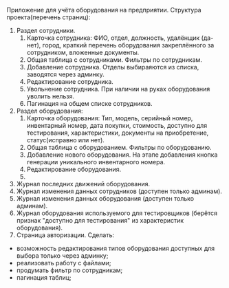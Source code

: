 Приложение для учёта оборудования на предприятии.
Структура проекта(перечень страниц):
1. Раздел сотрудники.
   1. Карточка сотрудника: ФИО, отдел, должность, удалёнщик (да-нет), город,
   краткий перечень оборудования закреплённого за сотрудником, вложенные документы.
   2. Общая таблица с сотрудниками. Фильтры по сотрудникам.
   3. Добавление сотрудника. Отделы выбираяются из списка, заводятся через админку.
   4. Редактирование сотрудника.
   5. Увольнение сотрудника. При наличии на руках оборудования уволить нельзя.
   6. Пагинация на общем списке сотрудников.
2. Раздел оборудования:
   1. Карточка оборудования: Тип, модель, серийный номер, инвентарный номер, дата покупки, стоимость, 
   доступно для тестирования, характеристики, документы на приобретение, статус(исправно или нет). 
   2. Общая таблица с оборудованием. Фильтры по оборудованию.
   3. Добавление нового оборудования. На этапе добавления кнопка генерации уникального инвентарного номера.
   4. Редактирование оборудования.
   5. 
3. Журнал последних движений оборудования.
4. Журнал изменения данных сотрудников (доступен только админам). 
5. Журнал изменения данных оборудования (доступен только админам). 
6. Журнал оборудования используемого для тестировщиков (берётся признак "доступно для тестирования" из характеристик оборудования).
7. Страница авторизации.
Сделать:
- возможность редактирования типов оборудования доступных для выбора только через админку;
- реализовать работу с файлами;
- продумать фильтр по сотрудникам;
- пагинация таблиц;
